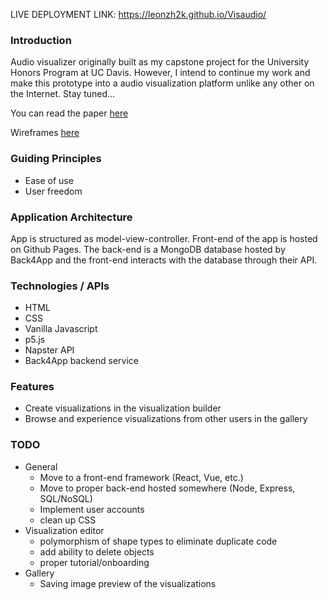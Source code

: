 LIVE DEPLOYMENT LINK: <a href="https://leonzh2k.github.io/Visaudio/" target="_blank">https://leonzh2k.github.io/Visaudio/</a>

### Introduction
Audio visualizer originally built as my capstone project for the University Honors Program at UC Davis. However, I intend to continue my work and make this prototype into a audio visualization platform unlike any other on the Internet. Stay tuned...

You can read the paper <a href="https://leonzh2k.github.io/academic_papers/Visaudio_Project_Book.pdf" target="_blank">here</a>

Wireframes <a href="https://www.figma.com/file/Do7grHLNvjXHS0Z8w42YLX/Interactive-Design-Comp-(Copy)?node-id=0%3A1">here</a>

### Guiding Principles
* Ease of use
* User freedom

### Application Architecture
App is structured as model-view-controller. Front-end of the app is hosted on Github Pages. The back-end is a MongoDB database hosted by Back4App and the front-end interacts with the database through their API.

### Technologies / APIs
* HTML
* CSS
* Vanilla Javascript
* p5.js
* Napster API
* Back4App backend service

### Features 
* Create visualizations in the visualization builder
* Browse and experience visualizations from other users in the gallery

### TODO
- General
    - Move to a front-end framework (React, Vue, etc.)
    - Move to proper back-end hosted somewhere (Node, Express, SQL/NoSQL)
    - Implement user accounts
    - clean up CSS
- Visualization editor
    - polymorphism of shape types to eliminate duplicate code
    - add ability to delete objects
    - proper tutorial/onboarding
- Gallery
    - Saving image preview of the visualizations
